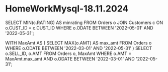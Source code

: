 # HomeWorkMysql-18.11.2024

SELECT MIN(c.RATING) AS minrating
FROM Orders o
JOIN Customers c ON o.CUST_ID = c.CUST_ID
WHERE o.ODATE BETWEEN '2022-05-01' AND '2022-05-31';





WITH MaxAmt AS (
    SELECT MAX(o.AMT) AS max_amt
    FROM Orders o
    WHERE o.ODATE BETWEEN '2022-03-01' AND '2022-05-31'
)
SELECT o.SELL_ID, o.AMT
FROM Orders o, MaxAmt
WHERE o.AMT = MaxAmt.max_amt
  AND o.ODATE BETWEEN '2022-03-01' AND '2022-05-31';
